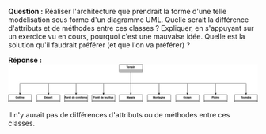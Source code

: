 **Question :** Réaliser l'architecture que prendrait la forme d'une telle modélisation sous forme d'un diagramme UML.
Quelle serait la différence d'attributs et de méthodes entre ces classes ? Expliquer, en s'appuyant sur un exercice vu
en cours, pourquoi c'est une mauvaise idée. Quelle est la solution qu'il faudrait préférer (et que l'on va préférer) ?

**Réponse :**
![Diagramme de classes des terrains](data/diagramme_classes_terrains.jpg)

Il n'y aurait pas de différences d'attributs ou de méthodes entre ces classes.